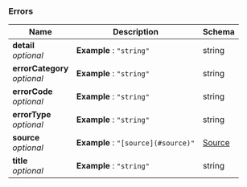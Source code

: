 
<a name="errors"></a>
### Errors

|Name|Description|Schema|
|---|---|---|
|**detail**  <br>*optional*|**Example** : `"string"`|string|
|**errorCategory**  <br>*optional*|**Example** : `"string"`|string|
|**errorCode**  <br>*optional*|**Example** : `"string"`|string|
|**errorType**  <br>*optional*|**Example** : `"string"`|string|
|**source**  <br>*optional*|**Example** : `"[source](#source)"`|[Source](Source.md#source)|
|**title**  <br>*optional*|**Example** : `"string"`|string|



